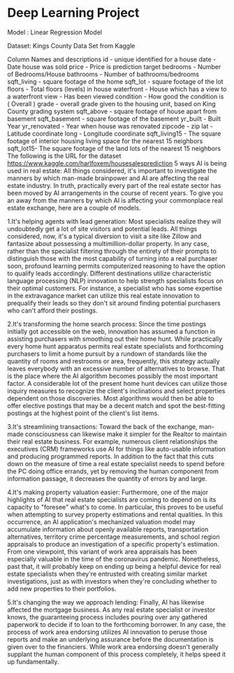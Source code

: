 # Deep Learning Project

Model :
 Linear Regression Model
 
 Dataset:
Kings County Data Set from Kaggle

Column Names and descriptions id - unique identified for a house date - Date house was sold price - Price is prediction target bedrooms - Number of Bedrooms/House bathrooms - Number of bathrooms/bedrooms sqft_living - square footage of the home sqft_lot - square footage of the lot floors - Total floors (levels) in house waterfront - House which has a view to a waterfront view - Has been viewed condition - How good the condition is ( Overall ) grade - overall grade given to the housing unit, based on King County grading system sqft_above - square footage of house apart from basement sqft_basement - square footage of the basement yr_built - Built Year yr_renovated - Year when house was renovated zipcode - zip lat - Latitude coordinate long - Longitude coordinate sqft_living15 - The square footage of interior housing living space for the nearest 15 neighbors sqft_lot15- The square footage of the land lots of the nearest 15 neighbors
The following is the URL for the dataset https://www.kaggle.com/harlfoxem/housesalesprediction
5 ways AI is being used in real estate:
All things considered, it's important to investigate the manners by which man-made brainpower and AI are affecting the real estate industry. In truth, practically every part of the real estate sector has been moved by AI arrangements in the course of recent years. To give you an away from the manners by which AI is affecting your commonplace real estate exchange, here are a couple of models.



1.It's helping agents with lead generation:
Most specialists realize they will undoubtedly get a lot of site visitors and potential leads. All things considered, now, it's a typical diversion to visit a site like Zillow and fantasize about possessing a multimillion-dollar property. In any case, rather than the specialist filtering through the entirety of their prompts to distinguish those with the most capability of turning into a real purchaser soon, profound learning permits computerized reasoning to have the option to qualify leads accordingly. 
Different destinations utilize characteristic language processing (NLP) innovation to help strength specialists focus on their optimal customers. For instance, a specialist who has some expertise in the extravagance market can utilize this real estate innovation to prequalify their leads so they don't sit around finding potential purchasers who can't afford their postings.

2.It's transforming the home search process:
Since the time postings initially got accessible on the web, innovation has assumed a function in assisting purchasers with smoothing out their home hunt. While practically every home hunt apparatus permits real estate specialists and forthcoming purchasers to limit a home pursuit by a rundown of standards like the quantity of rooms and restrooms or area, frequently, this strategy actually leaves everybody with an excessive number of alternatives to browse. 
That is the place where the AI algorithm becomes possibly the most important factor. A considerable lot of the present home hunt devices can utilize those inquiry measures to recognize the client's inclinations and select properties dependent on those discoveries. Most algorithms would then be able to offer elective postings that may be a decent match and spot the best-fitting postings at the highest point of the client's list items.

3.It's streamlining transactions:
Toward the back of the exchange, man-made consciousness can likewise make it simpler for the Realtor to maintain their real estate business. For example, numerous client relationships the executives (CRM) frameworks use AI for things like auto-usable information and producing programmed reports. 
In addition to the fact that this cuts down on the measure of time a real estate specialist needs to spend before the PC doing office errands, yet by removing the human component from information passage, it decreases the quantity of errors by and large.

4.It's making property valuation easier:
Furthermore, one of the major highlights of AI that real estate specialists are coming to depend on is its capacity to "foresee" what's to come. In particular, this proves to be useful when attempting to survey property estimations and rental qualities. In this occurrence, an AI application's mechanized valuation model may accumulate information about openly available reports, transportation alternatives, territory crime percentage measurements, and school region appraisals to produce an investigation of a specific property's estimation. 
From one viewpoint, this variant of work area appraisals has been especially valuable in the time of the coronavirus pandemic. Nonetheless, past that, it will probably keep on ending up being a helpful device for real estate specialists when they're entrusted with creating similar market investigations, just as with investors when they're concluding whether to add new properties to their portfolios.

5.It's changing the way we approach lending:
Finally, AI has likewise affected the mortgage business. As any real estate specialist or investor knows, the guaranteeing process includes pouring over any gathered paperwork to decide if to loan to the forthcoming borrower. 
In any case, the process of work area endorsing utilizes AI innovation to peruse those reports and make an underlying assurance before the documentation is given over to the financiers. While work area endorsing doesn't generally supplant the human component of this process completely, it helps speed it up fundamentally.




      

